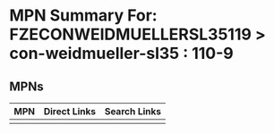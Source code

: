 



# MPN Summary For: FZECONWEIDMUELLERSL35119 > con-weidmueller-sl35 : 110-9

## MPNs
  

|MPN|Direct Links|Search Links|
| :--- | :--- | :--- |
||||
